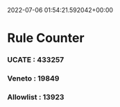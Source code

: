 2022-07-06 01:54:21.592042+00:00
# Rule Counter 
 ### UCATE : 433257

 ### Veneto : 19849

 ### Allowlist : 13923